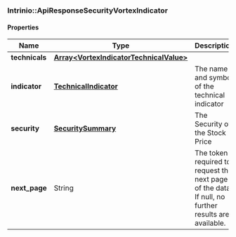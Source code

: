 

[//]: # (CLASS:Intrinio::ApiResponseSecurityVortexIndicator)

[//]: # (KIND:object)

### Intrinio::ApiResponseSecurityVortexIndicator

#### Properties

[//]: # (START_DEFINITION)

Name | Type | Description
------------ | ------------- | -------------
**technicals** | [**Array&lt;VortexIndicatorTechnicalValue&gt;**](VortexIndicatorTechnicalValue.md) |  &nbsp;
**indicator** | [**TechnicalIndicator**](TechnicalIndicator.md) | The name and symbol of the technical indicator &nbsp;
**security** | [**SecuritySummary**](SecuritySummary.md) | The Security of the Stock Price &nbsp;
**next_page** | String | The token required to request the next page of the data. If null, no further results are available. &nbsp;

[//]: # (END_DEFINITION)


[//]: # (CONTAINED_CLASS:Intrinio::VortexIndicatorTechnicalValue)


[//]: # (CONTAINED_CLASS:Intrinio::TechnicalIndicator)


[//]: # (CONTAINED_CLASS:Intrinio::SecuritySummary)



